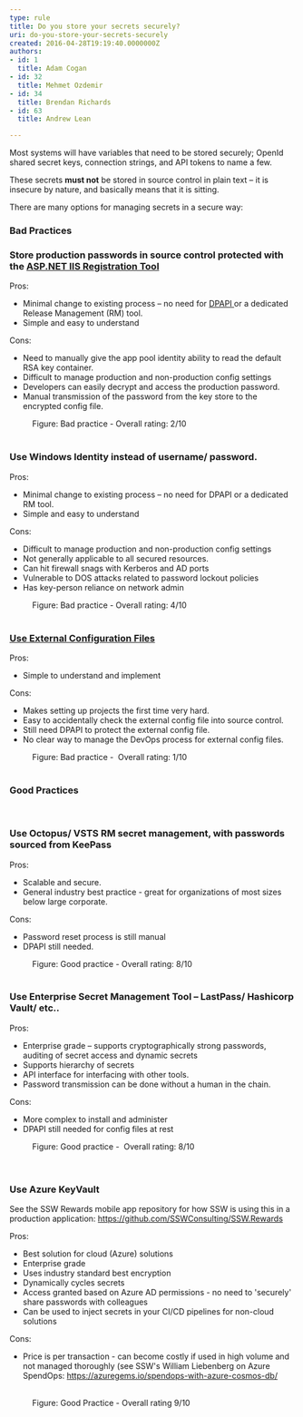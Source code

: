 ```yaml
---
type: rule
title: Do you store your secrets securely?
uri: do-you-store-your-secrets-securely
created: 2016-04-28T19:19:40.0000000Z
authors:
- id: 1
  title: Adam Cogan
- id: 32
  title: Mehmet Ozdemir
- id: 34
  title: Brendan Richards
- id: 63
  title: Andrew Lean

---
```




<span class='intro'> <p class="p1">Most systems will have variables that need to be stored securely; OpenId shared secret keys, connection strings, and API tokens to name a few. <br></p><p class="p1">These secrets <strong>must not</strong> be stored in source control in plain text – it is insecure by nature, and basically means that it is sitting.<br></p> </span>

<p>There are many options for managing secrets in a secure way&#58;</p><h3>Bad Practices<br></h3><div class="greyBox"><h3>Store production&#160;passwords in source control protected with the 
      <a href="https&#58;//msdn.microsoft.com/en-us/library/zhhddkxy.aspx">ASP.NET IIS Registration Tool </a></h3><p class="ssw15-rteElement-P">Pros&#58; 
      <br></p><ul><li>Minimal change to existing process – no need for 
         <a href="https&#58;//msdn.microsoft.com/en-us/library/ms995355.aspx">DPAPI </a>or a dedicated Release&#160;Management (RM)&#160;tool.<br></li><li>Simple and easy to understand<br></li></ul><p>Cons&#58;</p><ul><li>Need to manually give the app pool identity ability to read the default RSA key container.<br></li><li>Difficult to manage production and non-production config settings<br></li><li>Developers can easily decrypt and access the production password.<br></li><li>Manual transmission of the password from the key store to the encrypted config file.<br></li></ul></div><dd class="ssw15-rteElement-FigureBad">Figure&#58; Bad practice -&#160;Overall rating&#58;&#160;2/10<br></dd>&#160; ​ 
<div class="greyBox"><h3 class="ssw15-rteElement-H3">Use Windows Identity instead of username/ password.</h3><p class="ssw15-rteElement-P">Pros&#58;<br></p><ul><li>Minimal change to existing process – no need for DPAPI or a dedicated RM tool.</li><li>Simple and easy to understand</li></ul><p class="ssw15-rteElement-P">Cons&#58;<br> </p><ul><li>Difficult to manage production and non-production config settings</li><li>Not generally applicable to all secured resources.&#160;</li><li>Can hit firewall snags with Kerberos and AD ports</li><li>Vulnerable to DOS attacks related to password lockout policies<br></li><li>Has key-person reliance on network admin</li></ul></div><dd class="ssw15-rteElement-FigureBad">Figure&#58; Bad practice -&#160;Overall rating&#58; 4/10</dd>&#160; 
<div class="greyBox"><h3 class="ssw15-rteElement-H3">
      <a href="https&#58;//docs.microsoft.com/en-us/aspnet/identity/overview/features-api/best-practices-for-deploying-passwords-and-other-sensitive-data-to-aspnet-and-azure">Use External Configuration Files</a><br></h3><p class="ssw15-rteElement-P">Pros&#58;</p><ul><li>Simple to understand and implement<br></li></ul><p class="ssw15-rteElement-P">Cons&#58; 
      <br></p><ul><li>Makes setting up projects the first time very hard.</li><li>Easy to accidentally check the external config file into source control.</li><li>Still need DPAPI to protect the external config file.</li><li>No clear way to manage the DevOps process for external config files.</li></ul></div><dd class="ssw15-rteElement-FigureBad">Figure&#58; Bad practice -&#160; Overall rating&#58; 1/10</dd><div> 
   <br> 
   <h3 class="ssw15-rteElement-H3">Good Practices</h3> ​ 
   <div class="greyBox"><h3 class="ssw15-rteElement-H3">Use Octopus/ VSTS RM secret management, with passwords sourced from KeePass<br></h3><p class="ssw15-rteElement-P">Pros&#58; 
         <br></p><ul><li>Scalable and secure.<br></li><li>General industry best practice - great for organizations of most sizes below large corporate.<br></li></ul><p class="ssw15-rteElement-P">Cons&#58; 
         <br></p><ul><li>Password reset process is still manual<br></li><li>DPAPI still needed.<br></li></ul></div><dd class="ssw15-rteElement-FigureGood">Figure&#58; Good practice -&#160;Overall rating&#58; 8/10</dd></div><div> 
   <br> 
   <div class="greyBox"><h3 class="ssw15-rteElement-H3">Use Enterprise Secret Management Tool – LastPass/ Hashicorp Vault/ etc..</h3><p class="ssw15-rteElement-P">Pros&#58; 
         <br></p><ul><li>Enterprise grade – supports cryptographically strong passwords, auditing of secret access and dynamic secrets<br></li><li>Supports hierarchy of secrets<br></li><li>API interface for interfacing with other tools.<br></li><li>Password transmission can be done without a human in the chain.<br></li></ul><p class="ssw15-rteElement-P">Cons&#58; 
         <br></p><ul><li>More complex to install and administer<br></li><li>DPAPI still needed for config files at rest<br></li></ul></div><dd class="ssw15-rteElement-FigureGood">Figure&#58; Good practice -&#160; Overall rating&#58; 8/10<br></dd>
      <br>​
   <div class="greyBox"><h3 class="ssw15-rteElement-H3">​​Use Azure KeyVault</h3><p class="ssw15-rteElement-P"> See the SSW Rewards mobile app repository for how SSW is using this in a production application&#58; 
         <a href="https&#58;//github.com/SSWConsulting/SSW.Rewards">https&#58;//github.com/SSWConsulting/SSW.Rewards</a> </p><p class="ssw15-rteElement-P"> Pros&#58; </p><ul><li>​Best solution for cloud (Azure) solutions</li><li>Enterprise grade</li><li>Uses industry standard best encryption</li><li>Dynamically cycles secrets</li><li>Access granted&#160;based on Azure AD permissions - no need to 'securely' share passwords with colleagues</li><li>Can be used to inject secrets in your CI/CD&#160;pipelines for non-cloud solutions</li></ul><p></p><p class="ssw15-rteElement-P"> Cons&#58; </p><ul><li>Price is per transaction - can become&#160;​costly if used in high volume and not managed thoroughly (see SSW's William Liebenberg on Azure SpendOps&#58; 
            <a href="https&#58;//azuregems.io/spendops-with-azure-cosmos-db/">https&#58;//azuregems.io/spendops-with-azure-cosmos-db/</a>​<br></li></ul><p></p></div>​ 
   <dd class="ssw15-rteElement-FigureGood">​​Figure&#58; Good Practice - Overall rating 9/10</dd></div>​<br>


